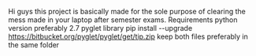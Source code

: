Hi guys this project is basically made for the sole purpose of clearing the mess made in your laptop after semester exams.
Requirements
python version preferably 2.7
pyglet library pip install --upgrade https://bitbucket.org/pyglet/pyglet/get/tip.zip
keep both files preferably in  the same folder
